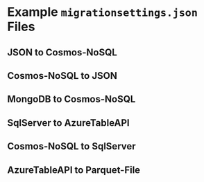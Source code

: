 # Example `migrationsettings.json` Files

## JSON to Cosmos-NoSQL


## Cosmos-NoSQL to JSON


## MongoDB to Cosmos-NoSQL


## SqlServer to AzureTableAPI


## Cosmos-NoSQL to SqlServer


## AzureTableAPI to Parquet-File